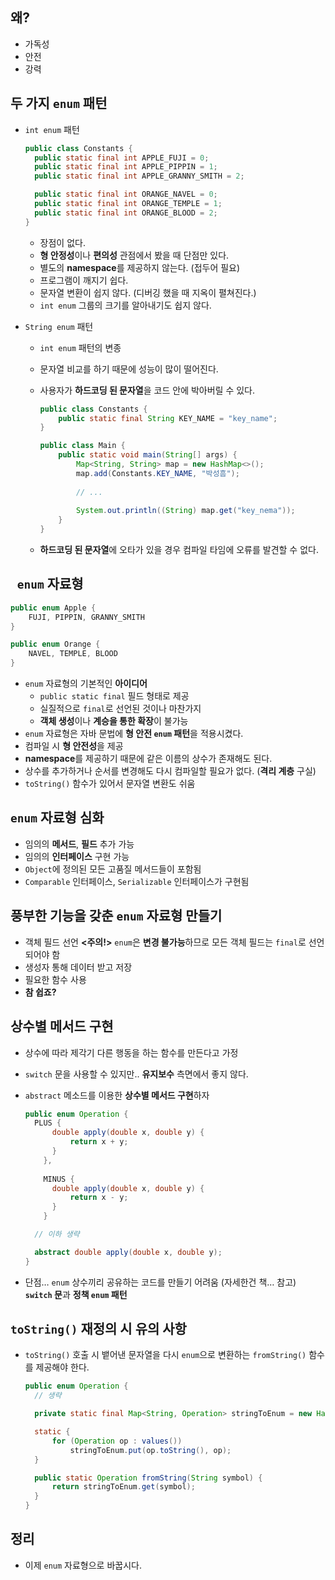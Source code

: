 ## 왜?

- 가독성
- 안전
- 강력

## 두 가지 `enum` 패턴

- `int enum` 패턴

  ```Java
  public class Constants {
  	public static final int APPLE_FUJI = 0;
  	public static final int APPLE_PIPPIN = 1;
  	public static final int APPLE_GRANNY_SMITH = 2;

  	public static final int ORANGE_NAVEL = 0;
  	public static final int ORANGE_TEMPLE = 1;
  	public static final int ORANGE_BLOOD = 2;
  }
  ```

  - 장점이 없다.
  - **형 안정성**이나 **편의성** 관점에서 봤을 때 단점만 있다.
  - 별도의 **namespace**를 제공하지 않는다. (접두어 필요)
  - 프로그램이 깨지기 쉽다.
  - 문자열 변환이 쉽지 않다. (디버깅 했을 때 지옥이 펼쳐진다.)
  - `int enum` 그룹의 크기를 알아내기도 쉽지 않다.

- `String enum` 패턴

  - `int enum` 패턴의 변종

  - 문자열 비교를 하기 때문에 성능이 많이 떨어진다.

  - 사용자가 **하드코딩 된 문자열**을 코드 안에 박아버릴 수 있다.

    ```Java
    public class Constants {
    	public static final String KEY_NAME = "key_name";
    }

    public class Main {
    	public static void main(String[] args) {
        	Map<String, String> map = new HashMap<>();
        	map.add(Constants.KEY_NAME, "박성흠");
        
        	// ...
        
        	System.out.println((String) map.get("key_nema"));
    	}
    }
    ```

  - **하드코딩 된 문자열**에 오타가 있을 경우 컴파일 타임에 오류를 발견할 수 없다.

## ` enum` 자료형

```Java
public enum Apple {
	FUJI, PIPPIN, GRANNY_SMITH
}

public enum Orange {
	NAVEL, TEMPLE, BLOOD
}
```

- `enum` 자료형의 기본적인 **아이디어**
  - `public static final` 필드 형태로 제공
  - 실질적으로 `final`로 선언된 것이나 마찬가지
  - **객체 생성**이나 **계승을 통한 확장**이 불가능
- `enum` 자료형은 자바 문법에 **형 안전 `enum` 패턴**을 적용시켰다.
- 컴파일 시 **형 안전성**을 제공
- **namespace**를 제공하기 때문에 같은 이름의 상수가 존재해도 된다.
- 상수를 추가하거나 순서를 변경해도 다시 컴파일할 필요가 없다. (**격리 계층** 구실)
- `toString()` 함수가 있어서 문자열 변환도 쉬움

## `enum` 자료형 심화

- 임의의 **메서드**, **필드** 추가 가능
- 임의의 **인터페이스** 구현 가능
- `Object`에 정의된 모든 고품질 메서드들이 포함됨
- `Comparable` 인터페이스, `Serializable` 인터페이스가 구현됨

## 풍부한 기능을 갖춘 `enum` 자료형 만들기

- 객체 필드 선언
  **<주의!>** `enum`은 **변경 불가능**하므로 모든 객체 필드는 `final`로 선언되어야 함
- 생성자 통해 데이터 받고 저장
- 필요한 함수 사용
- **참 쉽죠?**

## 상수별 메서드 구현

- 상수에 따라 제각기 다른 행동을 하는 함수를 만든다고 가정

- `switch` 문을 사용할 수 있지만.. **유지보수** 측면에서 좋지 않다.

- `abstract` 메소드를 이용한 **상수별 메서드 구현**하자

  ```Java
  public enum Operation {
  	PLUS { 
      	double apply(double x, double y) {
          	return x + y;
      	}
      },
      
      MINUS {
      	double apply(double x, double y) {
          	return x - y;
      	}
      }

  	// 이하 생략

  	abstract double apply(double x, double y);
  }
  ```

- 단점… `enum` 상수끼리 공유하는 코드를 만들기 어려움 (자세한건 책… 참고)
  **`switch` 문**과 **정책 `enum` 패턴**

## `toString()` 재정의 시 유의 사항

- `toString()` 호출 시 뱉어낸 문자열을 다시 `enum`으로 변환하는 `fromString()` 함수를 제공해야 한다.

  ```Java
  public enum Operation {
  	// 생략
  
  	private static final Map<String, Operation> stringToEnum = new HashMap<>();
  
  	static {
      	for (Operation op : values())
          	stringToEnum.put(op.toString(), op);
  	}
  
  	public static Operation fromString(String symbol) {
      	return stringToEnum.get(symbol);
  	}
  }
  ```


## 정리

- 이제 `enum` 자료형으로 바꿉시다.